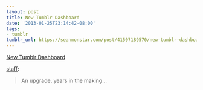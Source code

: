 ```yaml
---
layout: post
title: New Tumblr Dashboard
date: '2013-01-25T23:14:42-08:00'
tags:
- tumblr
tumblr_url: https://seanmonstar.com/post/41507189570/new-tumblr-dashboard
---
```

[New Tumblr Dashboard](http://staff.tumblr.com/post/41483060118/an-upgrade-years-in-the-making-when-we-imagined)  

[staff](http://staff.tumblr.com/post/41483060118/an-upgrade-years-in-the-making-when-we-imagined):

> An upgrade, years in the making…

